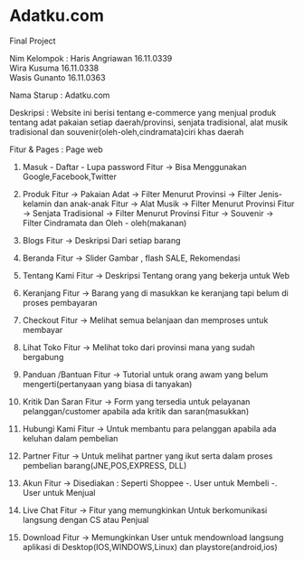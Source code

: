 # Adatku.com
Final Project

Nim Kelompok	:
Haris Angriawan			16.11.0339		  
Wira Kusuma			16.11.0338		  
Wasis Gunanto			16.11.0363

Nama Starup 	:
Adatku.com

Deskripsi 	:
Website ini berisi tentang e-commerce yang menjual produk 
tentang adat pakaian setiap daerah/provinsi, senjata tradisional, alat musik tradisional dan souvenir(oleh-oleh,cindramata)ciri khas daerah

Fitur & Pages	: 
Page web
1.  Masuk - Daftar - Lupa password
Fitur -> Bisa Menggunakan Google,Facebook,Twitter

2.  Produk
Fitur -> Pakaian Adat -> Filter Menurut Provinsi -> Filter Jenis-kelamin dan anak-anak
Fitur -> Alat Musik -> Filter Menurut Provinsi
Fitur -> Senjata Tradisional -> Filter Menurut Provinsi
Fitur -> Souvenir -> Filter Cindramata dan Oleh - oleh(makanan)

3.  Blogs
Fitur -> Deskripsi Dari setiap barang

4.  Beranda
Fitur -> Slider Gambar , flash SALE, Rekomendasi

5.  Tentang Kami
Fitur -> Deskripsi Tentang orang yang bekerja untuk Web

6.  Keranjang
Fitur -> Barang yang di masukkan ke keranjang tapi belum di proses pembayaran

7.  Checkout
Fitur -> Melihat semua belanjaan dan memproses untuk membayar

8.  Lihat Toko
Fitur -> Melihat toko dari provinsi mana yang sudah bergabung

9.  Panduan /Bantuan
Fitur -> Tutorial untuk orang awam yang belum mengerti(pertanyaan yang biasa di tanyakan)

10. Kritik Dan Saran
Fitur -> Form yang tersedia untuk pelayanan pelanggan/customer apabila ada kritik dan saran(masukkan)

11. Hubungi Kami
Fitur -> Untuk membantu para pelanggan apabila ada keluhan dalam pembelian

12. Partner
Fitur -> Untuk melihat partner yang ikut serta dalam proses pembelian barang(JNE,POS,EXPRESS, DLL)

13. Akun
Fitur -> Disediakan : Seperti Shoppee
	-. User untuk Membeli
	-. User untuk Menjual 

14. Live Chat
Fitur -> Fitur yang memungkinkan Untuk berkomunikasi langsung dengan CS atau Penjual

15. Download
Fitur -> Memungkinkan User untuk mendownload langsung aplikasi di Desktop(IOS,WINDOWS,Linux) dan playstore(android,ios) 